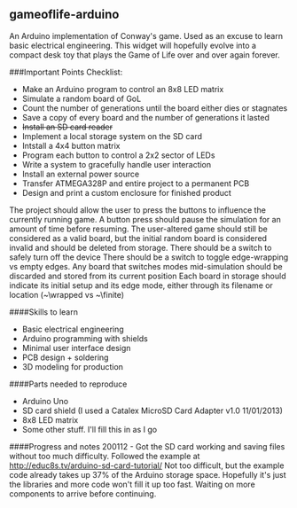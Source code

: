## gameoflife-arduino

An Arduino implementation of Conway's game. Used as an excuse to learn basic electrical engineering. This widget will hopefully evolve into a compact desk toy that plays the Game of Life over and over again forever.

###Important Points Checklist:
  * Make an Arduino program to control an 8x8 LED matrix
  * Simulate a random board of GoL
  * Count the number of generations until the board either dies or stagnates
  * Save a copy of every board and the number of generations it lasted
  * ~~Install an SD card reader~~
  * Implement a local storage system on the SD card
  * Intstall a 4x4 button matrix
  * Program each button to control a 2x2 sector of LEDs
  * Write a system to gracefully handle user interaction
  * Install an external power source
  * Transfer ATMEGA328P and entire project to a permanent PCB
  * Design and print a custom enclosure for finished product
  
The project should allow the user to press the buttons to influence the currently running game. A button press should pause the simulation for an amount of time before resuming.
The user-altered game should still be considered as a valid board, but the initial random board is considered invalid and should be deleted from storage.
There should be a switch to safely turn off the device
There should be a switch to toggle edge-wrapping vs empty edges. Any board that switches modes mid-simulation should be discarded and stored from its current position
Each board in storage should indicate its initial setup and its edge mode, either through its filename or location (~\wrapped vs ~\finite)

####Skills to learn
  * Basic electrical engineering
  * Arduino programming with shields
  * Minimal user interface design
  * PCB design + soldering
  * 3D modeling for production
  
####Parts needed to reproduce
  * Arduino Uno
  * SD card shield (I used a Catalex MicroSD Card Adapter v1.0 11/01/2013)
  * 8x8 LED matrix
  * Some other stuff. I'll fill this in as I go

####Progress and notes
200112 - Got the SD card working and saving files without too much difficulty. Followed the example at http://educ8s.tv/arduino-sd-card-tutorial/ Not too difficult, but the example code already takes up 37% of the Arduino storage space. Hopefully it's just the libraries and more code won't fill it up too fast. Waiting on more components to arrive before continuing.